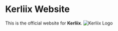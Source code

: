 # Kerliix Website

This is the official website for **Kerliix**.
  ![Kerliix Logo](https://raw.githubusercontent.com/kerliix/kerliix-assets/main/company/logo.png)  
